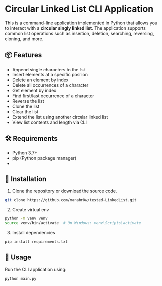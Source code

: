 # Circular Linked List CLI Application

This is a command-line application implemented in Python that allows you to interact with a **circular singly linked list**. The application supports common list operations such as insertion, deletion, searching, reversing, cloning, and more.

## 📦 Features

- Append single characters to the list
- Insert elements at a specific position
- Delete an element by index
- Delete all occurrences of a character
- Get element by index
- Find first/last occurrence of a character
- Reverse the list
- Clone the list
- Clear the list
- Extend the list using another circular linked list
- View list contents and length via CLI

## 🛠 Requirements

- Python 3.7+
- pip (Python package manager)
- 

## 🔧 Installation

1. Clone the repository or download the source code.

```bash
git clone https://github.com/manabr0w/tested-LinkedList.git
```

2. Create virtual env

```bash
python -m venv venv
source venv/bin/activate  # On Windows: venv\Scripts\activate
```
3. Install dependencies 

```bash 
pip install requirements.txt
```

## 🚀 Usage
Run the CLI application using:

```bash
python main.py
```